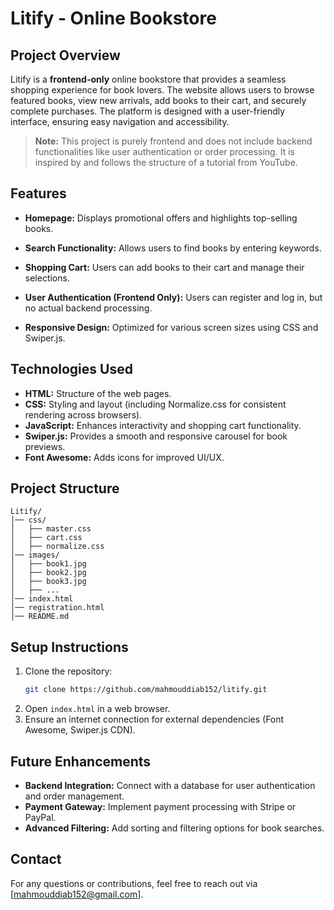# Litify - Online Bookstore

## Project Overview

Litify is a **frontend-only** online bookstore that provides a seamless shopping experience for book lovers. The website allows users to browse featured books, view new arrivals, add books to their cart, and securely complete purchases. The platform is designed with a user-friendly interface, ensuring easy navigation and accessibility.

> **Note:** This project is purely frontend and does not include backend functionalities like user authentication or order processing. It is inspired by and follows the structure of a tutorial from YouTube.

## Features

- **Homepage:** Displays promotional offers and highlights top-selling books.
- **Search Functionality:** Allows users to find books by entering keywords.
- **Shopping Cart:** Users can add books to their cart and manage their selections.
- **User Authentication (Frontend Only):** Users can register and log in, but no actual backend processing.


- **Responsive Design:** Optimized for various screen sizes using CSS and Swiper.js.

## Technologies Used

- **HTML:** Structure of the web pages.
- **CSS:** Styling and layout (including Normalize.css for consistent rendering across browsers).
- **JavaScript:** Enhances interactivity and shopping cart functionality.
- **Swiper.js:** Provides a smooth and responsive carousel for book previews.
- **Font Awesome:** Adds icons for improved UI/UX.

## Project Structure

```
Litify/
│── css/
│   ├── master.css
│   ├── cart.css
│   ├── normalize.css
│── images/
│   ├── book1.jpg
│   ├── book2.jpg
│   ├── book3.jpg
│   ├── ...
│── index.html
│── registration.html
│── README.md
```

## Setup Instructions

1. Clone the repository:
   ```sh
   git clone https://github.com/mahmouddiab152/litify.git
   ```
2. Open `index.html` in a web browser.
3. Ensure an internet connection for external dependencies (Font Awesome, Swiper.js CDN).

## Future Enhancements

- **Backend Integration:** Connect with a database for user authentication and order management.
- **Payment Gateway:** Implement payment processing with Stripe or PayPal.
- **Advanced Filtering:** Add sorting and filtering options for book searches.

## Contact

For any questions or contributions, feel free to reach out via [mahmouddiab152@gmail.com].

